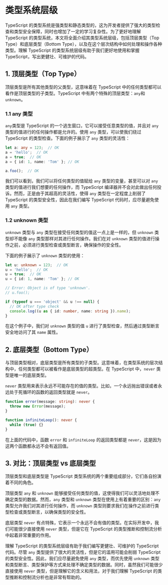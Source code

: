 # 类型系统层级

TypeScript 的类型系统是强类型和静态类型的，这为开发者提供了强大的类型检查和类型安全保障，同时也增加了一定的学习复杂性。为了更好地理解 TypeScript 的类型系统，本文将全面介绍其类型系统层级，包括顶层类型（Top Type）和底层类型（Bottom Type），以及在这个层次结构中如何处理和操作各种类型。理解 TypeScript 的类型系统层级有助于我们更好地使用和掌握 TypeScript，写出更健壮、可维护的代码。

## 1. 顶层类型（Top Type）

顶层类型是所有其他类型的父类型，这意味着在 TypeScript 中的任何类型都可以看作是顶层类型的子类型。TypeScript 中有两个特殊的顶层类型：`any`和`unknown`。

### 1.1 any 类型

`any`类型是 TypeScript 的一个逃生窗口，它可以接受任意类型的值，并且对 `any` 类型的值进行的任何操作都是允许的。使用 `any` 类型，可以使我们绕过 TypeScript 的类型检查。下面的例子展示了 `any` 类型的灵活性：

```typescript
let a: any = 123;  // OK
a = 'hello';  // OK
a = true;  // OK
a = { id: 1, name: 'Tom' }; // OK

a.foo();  // OK
```

我们可以看到，我们可以将任何类型的值赋给 `any` 类型的变量，甚至可以对 `any` 类型的值进行我们想要的任何操作，而 TypeScript 编译器并不会对此做出任何投诉。然而，正是由于其超高的灵活性，使得 `any` 类型在一定程度上削弱了 TypeScript 的类型安全性，因此在我们编写 TypeScript 代码时，应尽量避免使用 `any` 类型。


### 1.2 unknown 类型

`unknown` 类型与 `any` 类型在接受任何类型的值这一点上是一样的，但 `unknown` 类型却不能像 `any` 类型那样对其进行任何操作。我们在对 `unknown` 类型的值进行操作之前，必须进行类型检查或类型断言，确保操作的安全性。

下面的例子展示了 `unknown` 类型的使用：

```typescript
let u: unknown = 123;  // OK
u = 'hello';  // OK
u = true;  // OK
u = { id: 1, name: 'Tom' }; // OK

// Error: Object is of type 'unknown'.
// u.foo(); 

if (typeof u === 'object' && u !== null) {
  // OK after type check
  console.log((u as { id: number, name: string }).name);
}
```

在这个例子中，我们对 `unknown` 类型的值 `u` 进行了类型检查，然后通过类型断言安全地访问了其 `name` 属性。


## 2. 底层类型（Bottom Type）

与顶层类型相对，底层类型是所有类型的子类型。这意味着，在类型系统的层次结构中，任何类型都可以被看作是底层类型的超类型。在 TypeScript 中，`never` 类型是唯一的底层类型。

`never` 类型用来表示永远不可能存在的值的类型。比如，一个永远抛出错误或者永远处于死循环的函数的返回类型就是 `never`。

```typescript
function error(message: string): never {
  throw new Error(message);
}

function infiniteLoop(): never {
  while (true) {}
}
```

在上面的代码中，函数 `error` 和 `infiniteLoop` 的返回类型都是 `never`，这是因为这两个函数都永远不会有返回值。


## 3. 对比：顶层类型 vs 底层类型

顶层类型和底层类型是 TypeScript 类型系统的两个重要组成部分，它们各自扮演着不同的角色。

顶层类型 `any` 和 `unknown` 能够接受任何类型的值，这使得我们可以灵活地处理不确定类型的数据。然而，`any` 类型和 `unknown` 类型在使用上有着重要的区别：`any` 类型允许我们对其进行任何操作，而 `unknown` 类型则要求我们在操作之前进行类型检查或类型断言，以确保类型的安全性。

底层类型 `never` 有点特殊，它表示一个永远不会有值的类型。在实际开发中，我们可能很少直接使用 `never` 类型，但是它在 TypeScript 的类型推断和控制流分析中起着非常重要的作用。

理解 TypeScript 的类型系统层级有助于我们编写更健壮、可维护的 TypeScript 代码。尽管 `any` 类型提供了很大的灵活性，但是它的滥用可能会削弱 TypeScript 的类型安全性。因此，我们应尽量避免使用 `any` 类型，而优先使用 `unknown` 类型和类型断言、类型保护等方式来处理不确定类型的数据。同时，虽然我们可能很少直接使用 `never` 类型，但是理解它的含义和用法，对于我们理解 TypeScript 的类型推断和控制流分析也是非常有帮助的。
